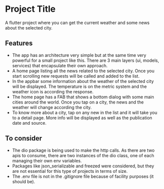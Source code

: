 
# Project Title

A flutter project where you can get the current weather and some news about the selected city.




## Features

 - The app has an architecture very simple but at the same time very powerful for a small project like this. There are 3 main layers (ui, models, services) that encapsulate their own approach.
 - A home page listing all the news related to the selected city. Once you start scrolling new requests will be called and added to the list.
 - In the appbar some information about the weather of the selected city will be displayed. The temperature is on the metric system and the weather icon is according the response.
 - The home page has a FAB that shows a bottom dialog with some main cities around the world. Once you tap on a city, the news and the weather will change according the city.
 - To know more about a city, tap on any new in the list and it will take you to a detail page. More info will be displayed as well as the publication date and source.


## To consider

- The dio package is being used to make the http calls. As there are two apis to consume, there are two instances of the dio class, one of each managing their own env variables.
- Packages like json_serializable and freezed were considered, but they are not essential for this type of projects in terms of size.
- The .env file is not in the .gitignore file because of facility purposes (it should be).


